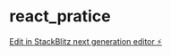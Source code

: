 # react_pratice

[Edit in StackBlitz next generation editor ⚡️](https://stackblitz.com/~/github.com/seongpark/react_pratice)